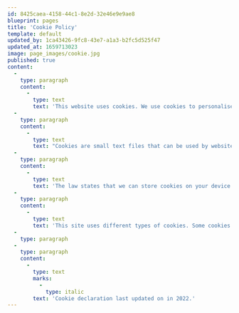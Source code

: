```yaml
---
id: 8425caea-4158-44c1-8e2d-32e46e9e9ae8
blueprint: pages
title: 'Cookie Policy'
template: default
updated_by: 1ca43426-9fc8-43e7-a1a3-b2fc5d525f47
updated_at: 1659713023
image: page_images/cookie.jpg
published: true
content:
  -
    type: paragraph
    content:
      -
        type: text
        text: 'This website uses cookies. We use cookies to personalise content and ads, to provide social media features and to analyse our traffic. We also share information about your use of our site with our social media, advertising and analytics partners. '
  -
    type: paragraph
    content:
      -
        type: text
        text: "Cookies are small text files that can be used by websites to make a user's experience more efficient."
  -
    type: paragraph
    content:
      -
        type: text
        text: 'The law states that we can store cookies on your device if they are strictly necessary for the operation of this site. For all other types of cookies we need your permission.'
  -
    type: paragraph
    content:
      -
        type: text
        text: 'This site uses different types of cookies. Some cookies are placed by third party services that appear on our pages.'
  -
    type: paragraph
  -
    type: paragraph
    content:
      -
        type: text
        marks:
          -
            type: italic
        text: 'Cookie declaration last updated on in 2022.'
---
```

